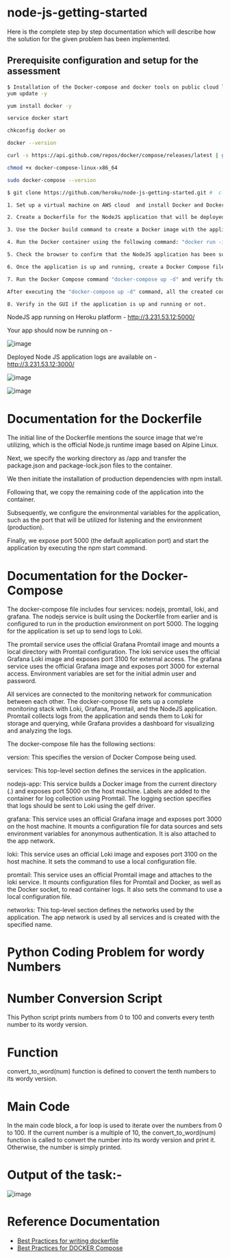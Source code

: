 # node-js-getting-started

Here is the complete step by step documentation which will describe how the solution for the given problem has been implemented.


## Prerequisite configuration and setup for the assessment

```sh
$ Installation of the Docker-compose and docker tools on public cloud like AWS.
yum update -y

yum install docker -y

service docker start

chkconfig docker on

docker --version

curl -s https://api.github.com/repos/docker/compose/releases/latest | grep browser_download_url  | grep docker-compose-linux-x86_64 | cut -d '"' -f 4 | wget -qi -

chmod +x docker-compose-linux-x86_64

sudo docker-compose --version

$ git clone https://github.com/heroku/node-js-getting-started.git #  clone your own fork. add code into this local repo

1. Set up a virtual machine on AWS cloud  and install Docker and Docker Compose utility.

2. Create a Dockerfile for the NodeJS application that will be deployed on Heroku.

3. Use the Docker build command to create a Docker image with the application: "docker build -t demo:latest ."

4. Run the Docker container using the following command: "docker run -it -d -p 5000:5000 demo:latest"

5. Check the browser to confirm that the NodeJS application has been successfully deployed using the Dockerfile.

6. Once the application is up and running, create a Docker Compose file to spin up all the necessary containers for the task, including Loki, Grafana, and Promtail.

7. Run the Docker Compose command "docker-compose up -d" and verify that all containers have been created using the command "docker ps".

After executing the "docker-compose up -d" command, all the created containers should be displayed by running the "docker ps" command.

8. Verify in the GUI if the application is up and running or not.

```

NodeJS app running on Heroku platform -  http://3.231.53.12:5000/

Your app should now be running on - 

![image](https://github.com/emanjoh1/devops-nodejs-assessment/assets/112668324/2148621c-f2c6-405c-9020-3ac6496943e2)


Deployed Node JS application logs are available on - http://3.231.53.12:3000/

![image](https://github.com/emanjoh1/devops-nodejs-assessment/assets/112668324/7577b174-21b7-4a00-a44c-f46a2dfd9d0b)

![image](https://github.com/emanjoh1/devops-nodejs-assessment/assets/112668324/01731eca-698e-448b-8b44-b717e024efbf)




# Documentation for the Dockerfile

The initial line of the Dockerfile mentions the source image that we're utilizing, which is the official Node.js runtime image based on Alpine Linux.

Next, we specify the working directory as /app and transfer the package.json and package-lock.json files to the container.

We then initiate the installation of production dependencies with npm install.

Following that, we copy the remaining code of the application into the container.

Subsequently, we configure the environmental variables for the application, such as the port that will be utilized for listening and the environment (production).

Finally, we expose port 5000 (the default application port) and start the application by executing the npm start command.

# Documentation for the Docker-Compose 

The docker-compose file includes four services: nodejs, promtail, loki, and grafana. The nodejs service is built using the Dockerfile from earlier and is configured to run in the production environment on port 5000. The logging for the application is set up to send logs to Loki.

The promtail service uses the official Grafana Promtail image and mounts a local directory with Promtail configuration. The loki service uses the official Grafana Loki image and exposes port 3100 for external access. The grafana service uses the official Grafana image and exposes port 3000 for external access. Environment variables are set for the initial admin user and password.

All services are connected to the monitoring network for communication between each other. The docker-compose file sets up a complete monitoring stack with Loki, Grafana, Promtail, and the NodeJS application. Promtail collects logs from the application and sends them to Loki for storage and querying, while Grafana provides a dashboard for visualizing and analyzing the logs.

The docker-compose file has the following sections:

version: This specifies the version of Docker Compose being used.

services: This top-level section defines the services in the application.

nodejs-app: This service builds a Docker image from the current directory (.) and exposes port 5000 on the host machine. Labels are added to the container for log collection using Promtail. The logging section specifies that logs should be sent to Loki using the gelf driver.

grafana: This service uses an official Grafana image and exposes port 3000 on the host machine. It mounts a configuration file for data sources and sets environment variables for anonymous authentication. It is also attached to the app network.

loki: This service uses an official Loki image and exposes port 3100 on the host machine. It sets the command to use a local configuration file.

promtail: This service uses an official Promtail image and attaches to the loki service. It mounts configuration files for Promtail and Docker, as well as the Docker socket, to read container logs. It also sets the command to use a local configuration file.

networks: This top-level section defines the networks used by the application. The app network is used by all services and is created with the specified name.


# Python Coding Problem for wordy Numbers

# Number Conversion Script
This Python script prints numbers from 0 to 100 and converts every tenth number to its wordy version.

# Function
convert_to_word(num) function is defined to convert the tenth numbers to its wordy version.

# Main Code
In the main code block, a for loop is used to iterate over the numbers from 0 to 100. If the current number is a multiple of 10, the convert_to_word(num) function is called to convert the number into its wordy version and print it. Otherwise, the number is simply printed.


# Output of the task:- 

![image](https://github.com/emanjoh1/devops-nodejs-assessment/assets/112668324/46cdae45-dc0b-48fe-a408-62ae7ecd4acf)


# Reference Documentation

- [Best Practices for writing dockerfile](https://devcenter.heroku.com/articles/node-websocketshttps://docs.docker.com/develop/develop-images/dockerfile_best-practices/)
- [Best Practices for DOCKER Compose](https://docs.docker.com/develop/dev-best-practices/)
